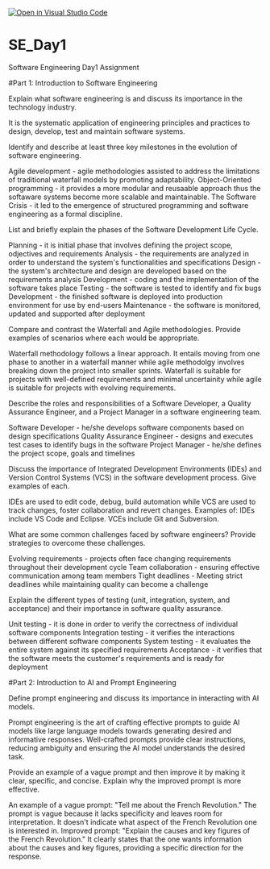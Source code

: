 [![Open in Visual Studio Code](https://classroom.github.com/assets/open-in-vscode-2e0aaae1b6195c2367325f4f02e2d04e9abb55f0b24a779b69b11b9e10269abc.svg)](https://classroom.github.com/online_ide?assignment_repo_id=15575571&assignment_repo_type=AssignmentRepo)
# SE_Day1
Software Engineering Day1 Assignment

#Part 1: Introduction to Software Engineering

Explain what software engineering is and discuss its importance in the technology industry.

It is the systematic application of engineering principles and practices to design, develop, test and maintain software systems.

Identify and describe at least three key milestones in the evolution of software engineering.

Agile development - agile methodologies assisted to address the limitations of traditional waterfall models by promoting adaptability.
Object-Oriented programming - it provides a more modular and reusaable approach thus the softaware systems become more scalable and maintainable.
The Software Crisis - it led to the emergence of structured programming and software engineering as a formal discipline.

List and briefly explain the phases of the Software Development Life Cycle.

Planning - it is initial phase that involves defining the project scope, odjectives and requirements
Analysis  - the requirements are analyzed in order to understand the system's functionalities and specifications
Design - the system's architecture and design are developed based on the requirements analysis
Development - coding and the implementation of the software takes place
Testing - the software is tested to identify and fix bugs
Development - the finished software is deployed into production environment for use by end-users
Maintenance - the software is monitored, updated and supported after deployment

Compare and contrast the Waterfall and Agile methodologies. Provide examples of scenarios where each would be appropriate.

Waterfall methodology follows a linear approach. It entails moving from one phase to another in a waterfall manner while agile methodolgy involves breaking down the project into smaller sprints.
Waterfall is suitable for projects with well-defined requirements and minimal uncertainity while agile is suitable for projects with evolving requirements.


Describe the roles and responsibilities of a Software Developer, a Quality Assurance Engineer, and a Project Manager in a software engineering team.

Software Developer - he/she develops software components based on design specifications
Quality Assurance Engineer - designs and executes test cases to identify bugs in the software
Project Manager - he/she defines the project scope, goals and timelines 

Discuss the importance of Integrated Development Environments (IDEs) and Version Control Systems (VCS) in the software development process. Give examples of each.

IDEs are used to edit code, debug, build automation while VCS are used to track changes, foster collaboration and revert changes. 
Examples of:  IDEs include VS Code and Eclipse. VCEs include Git and Subversion.

What are some common challenges faced by software engineers? Provide strategies to overcome these challenges.

Evolving requirements - projects often face changing requirements throughout their development cycle
Team collaboration - ensuring effective communication among team members
Tight deadlines - Meeting strict deadlines while maintaining quality can become a challenge

Explain the different types of testing (unit, integration, system, and acceptance) and their importance in software quality assurance.

Unit testing - it is done in order to verify the correctness of individual software components
Integration testing - it verifies the interactions between different software components 
System testing - it evaluates the entire system against its specified requirements
Acceptance - it verifies that the software meets the customer's requirements and is ready for deployment

#Part 2: Introduction to AI and Prompt Engineering


Define prompt engineering and discuss its importance in interacting with AI models.

Prompt engineering is the art of crafting effective prompts to guide AI models like large language models towards generating desired and informative responses.
Well-crafted prompts provide clear instructions, reducing ambiguity and ensuring the AI model understands the desired task.

Provide an example of a vague prompt and then improve it by making it clear, specific, and concise. Explain why the improved prompt is more effective. 

An example of a vague prompt: "Tell me about the French Revolution."
The prompt is vague because it lacks specificity and leaves room for interpretation. It doesn't indicate what aspect of the French Revolution one is interested in.
Improved prompt: "Explain the causes and key figures of the French Revolution."
It clearly states that the one wants information about the causes and key figures, providing a specific direction for the response.
